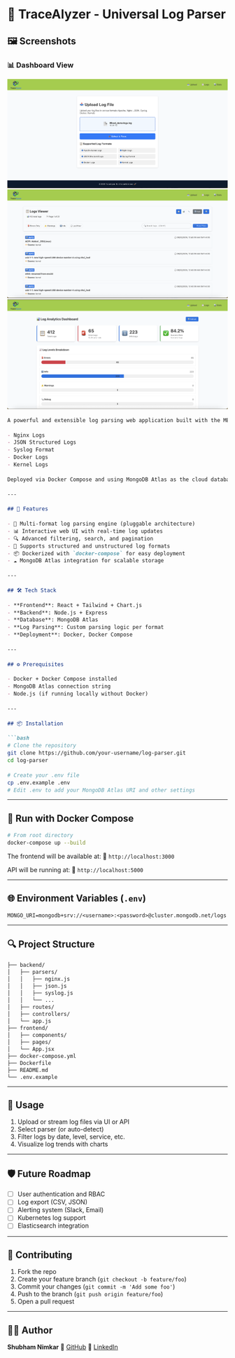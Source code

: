 
# 🧾 TraceAlyzer - Universal Log Parser

## 🖼️ Screenshots
### 📊 Dashboard View
![Dashboard](application_results/Upload_page.png)
![Logs](application_results/Logs_viewer_1.png)
![Stats](application_results/Stats_1.png)
````markdown
A powerful and extensible log parsing web application built with the MERN stack. Supports real-time parsing, visualization, and querying of multiple log formats, including:

- Nginx Logs
- JSON Structured Logs
- Syslog Format
- Docker Logs
- Kernel Logs

Deployed via Docker Compose and using MongoDB Atlas as the cloud database backend.

---

## 🚀 Features

- 📄 Multi-format log parsing engine (pluggable architecture)
- 📊 Interactive web UI with real-time log updates
- 🔍 Advanced filtering, search, and pagination
- 🧩 Supports structured and unstructured log formats
- 📦 Dockerized with `docker-compose` for easy deployment
- ☁️ MongoDB Atlas integration for scalable storage

---

## 🛠️ Tech Stack

- **Frontend**: React + Tailwind + Chart.js
- **Backend**: Node.js + Express
- **Database**: MongoDB Atlas
- **Log Parsing**: Custom parsing logic per format
- **Deployment**: Docker, Docker Compose

---

## ⚙️ Prerequisites

- Docker + Docker Compose installed
- MongoDB Atlas connection string
- Node.js (if running locally without Docker)

---

## 📦 Installation

```bash
# Clone the repository
git clone https://github.com/your-username/log-parser.git
cd log-parser

# Create your .env file
cp .env.example .env
# Edit .env to add your MongoDB Atlas URI and other settings
````

---

## 🐳 Run with Docker Compose

```bash
# From root directory
docker-compose up --build
```

The frontend will be available at:
📍 `http://localhost:3000`

API will be running at:
📍 `http://localhost:5000`

---

## 🌐 Environment Variables (`.env`)

```env
MONGO_URI=mongodb+srv://<username>:<password>@cluster.mongodb.net/logs
```

---

## 🔍 Project Structure

```
├── backend/
│   ├── parsers/
│   │   ├── nginx.js
│   │   ├── json.js
│   │   ├── syslog.js
│   │   └── ...
│   ├── routes/
│   ├── controllers/
│   └── app.js
├── frontend/
│   ├── components/
│   ├── pages/
│   └── App.jsx
├── docker-compose.yml
├── Dockerfile
├── README.md
└── .env.example
```

---

## 🧪 Usage

1. Upload or stream log files via UI or API
2. Select parser (or auto-detect)
3. Filter logs by date, level, service, etc.
4. Visualize log trends with charts

---

## 🛡️ Future Roadmap

* [ ] User authentication and RBAC
* [ ] Log export (CSV, JSON)
* [ ] Alerting system (Slack, Email)
* [ ] Kubernetes log support
* [ ] Elasticsearch integration

---

## 🤝 Contributing

1. Fork the repo
2. Create your feature branch (`git checkout -b feature/foo`)
3. Commit your changes (`git commit -m 'Add some foo'`)
4. Push to the branch (`git push origin feature/foo`)
5. Open a pull request

---


## 🙋‍♂️ Author

**Shubham Nimkar**
🔗 [GitHub](https://github.com/shubnimkar)
🔗 [LinkedIn](https://www.linkedin.com/in/shubham-nimkar)

```
